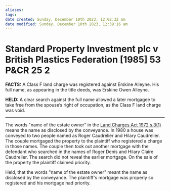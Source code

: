 ```yaml
---
aliases: 
tags: 
date created: Sunday, December 10th 2023, 12:02:32 am
date modified: Sunday, December 10th 2023, 12:39:16 am
---
```


# Standard Property Investment plc v British Plastics Federation [1985] 53 P&CR 25 2

**FACTS:** A Class F land charge was registered against Erskine Alleyne. His full name, as appearing in the title deeds, was Erskine Owen Alleyne.

**HELD:** A clear search against the full name allowed a later mortgagee to take free from the spouse’s right of occupation, as the Class F land charge was void.

---

The words "name of the estate owner" in the [Land Charges Act 1972 s.3(1)](https://uk.westlaw.com/Document/I1E440251E44911DA8D70A0E70A78ED65/View/FullText.html?originationContext=document&transitionType=DocumentItem&ppcid=b7f1119e1a984e87898156e394162674&contextData=(sc.Search)) means the name as disclosed by the conveyance. In 1980 a house was conveyed to two people named as Roger Caudrelier and Hilary Caudrelier. The couple mortgaged the property to the plaintiff who registered a charge in those names. The couple then took out another mortgage with the defendant who searched in the names of Roger Denis and Hilary Claire Caudrelier. The search did not reveal the earlier mortgage. On the sale of the property the plaintiff claimed priority.

Held, that the words "name of the estate owner" meant the name as disclosed by the conveyance. The plaintiff's mortgage was properly so registered and his mortgage had priority.
